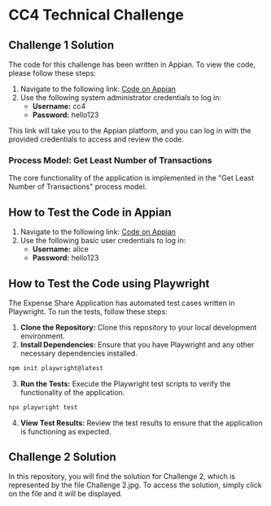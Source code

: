 # CC4 Technical Challenge 

## Challenge 1 Solution

The code for this challenge has been written in Appian. To view the code, please follow these steps:

1. Navigate to the following link: [Code on Appian](https://pgul.appian.community/suite/design/app/OHcUoWCgSK6o-Onn05048w/objects)
2. Use the following system administrator credentials to log in:
   - **Username:** cc4
   - **Password:** hello123

This link will take you to the Appian platform, and you can log in with the provided credentials to access and review the code.

### Process Model: Get Least Number of Transactions

The core functionality of the application is implemented in the "Get Least Number of Transactions" process model. 

## How to Test the Code in Appian
1. Navigate to the following link: [Code on Appian](https://pgul.appian.community/suite/sites/expense-calculator)
2. Use the following basic user credentials to log in:
   - **Username:** alice
   - **Password:** hello123
  
## How to Test the Code using Playwright
The Expense Share Application has automated test cases written in Playwright. To run the tests, follow these steps:
1. **Clone the Repository:** Clone this repository to your local development environment.
2. **Install Dependencies:** Ensure that you have Playwright and any other necessary dependencies installed.
   
```bash
npm init playwright@latest
```
3. **Run the Tests:** Execute the Playwright test scripts to verify the functionality of the application.

```bash
npx playwright test
```
4. **View Test Results:** Review the test results to ensure that the application is functioning as expected.

## Challenge 2 Solution
In this repository, you will find the solution for Challenge 2, which is represented by the file Challenge 2.jpg. To access the solution, simply click on the file and it will be displayed.





